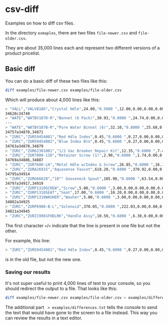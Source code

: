 # csv-diff
Examples on how to diff csv files.

In the directory `exmaples`, there are two files `file-newer.csv` and `file-older.csv`.

They are about 35,000 lines each and represent two different versions of a product pricelist.

## Basic diff

You can do a basic diff of these two files like this:

```bash
diff examples/file-newer.csv examples/file-older.csv
```

Which will produce about 4,000 lines like this:

```bash
> "VALL","VALV8186","Crystal Hdle",24.00,"0.5000 ",12.00,0.00,0.00,0.00,0.00,0.00,12.00
34628c34740
< "WATE","WATBV107D-R","Bonnet (6 Pack)",30.93,"0.8000 ",24.74,0.00,0.00,0.00,0.00,0.00,24.74
---
> "WATE","WATBV107B-R","Pure Water Binnet (6)",32.10,"0.8000 ",25.68,0.00,0.00,0.00,0.00,0.00,25.68
34757a34870,34871
> "ZURC","ZUR59454001","Red Hdle Index",0.45,"0.6000 ",0.27,0.00,0.00,0.00,0.00,0.00,0.27
> "ZURC","ZUR59454002","Blue Index Btn",0.45,"0.6000 ",0.27,0.00,0.00,0.00,0.00,0.00,0.27
34763a34878,34879
> "ZURC","ZUR62301001","1/2 Vac Breaker Repair Kit",12.35,"0.6000 ",7.41,0.00,0.00,0.00,0.00,0.00,7.41
> "ZURC","ZUR7000-11D","Retainer Screw (1)",2.90,"0.6000 ",1.74,0.00,0.00,0.00,0.00,0.00,1.74
34769a34886,34887
> "ZURC","ZUR7600-LH","Metal Hdle w/Index & Screw",26.85,"0.6000 ",16.11,0.00,0.00,0.00,0.00,0.00,16.11
> "ZURC","ZURA26915","Aquasense Faucet",618.20,"0.6000 ",370.92,0.00,0.00,0.00,0.00,0.00,370.92
34795a34914
> "ZURC","ZURG66620","10"" Gooseneck Spout",105.90,"0.6000 ",63.54,0.00,0.00,0.00,0.00,0.00,63.54
34797a34917,34919
> "ZURC","ZURP1310SCREW","Screw",5.00,"0.6000 ",3.00,0.00,0.00,0.00,0.00,0.00,3.00
> "ZURC","ZURP1310SEAT","Seat",17.00,"0.6000 ",10.20,0.00,0.00,0.00,0.00,0.00,10.20
> "ZURC","ZURP1310WASHER","Washer",5.00,"0.6000 ",3.00,0.00,0.00,0.00,0.00,0.00,3.00
34802a34925
> "ZURC","ZURP6900-B-L","Solenoid",370.05,"0.6000 ",222.03,0.00,0.00,0.00,0.00,0.00,222.03
34821a34945
> "ZURC","ZURZ1996SFHDLRK","Handle Assy",10.50,"0.6000 ",6.30,0.00,0.00,0.00,0.00,0.00,6.30
```

The first character `>`/`<` indicate that the line is present in one file but not the other.

For example, this line:
```bash
> "ZURC","ZUR59454001","Red Hdle Index",0.45,"0.6000 ",0.27,0.00,0.00,0.00,0.00,0.00,0.27
```
is in the old file, but not the new one.

### Saving our results

It's not super useful to print 4,000 lines of text to your console, so you should redirect the output to a file.  That looks like this:
```bash
diff examples/file-newer.csv examples/file-older.csv > examples/differences.txt
```

The additional part ` > examples/differences.txt` tells the console to send the text that would have gone to the screen to a file instead.  This way you can review the results in a text editor.

